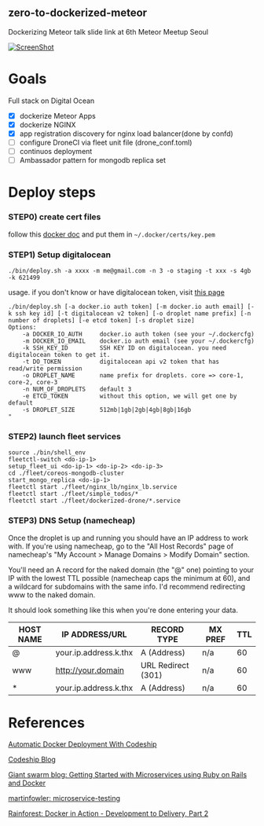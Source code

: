 zero-to-dockerized-meteor
--------------

Dockerizing Meteor talk slide link at 6th Meteor Meetup Seoul

[![ScreenShot](https://raw.githubusercontent.com/jaigouk/zero-to-dockerized-meteor-cluster/master/docs/screenshot.png)](http://www.slideshare.net/jaigouk/dockerizing-meteor-6th-meteor-meetup-seoul)

# Goals

Full stack on Digital Ocean

- [x] dockerize Meteor Apps
- [x] dockerize NGINX
- [x] app registration discovery for nginx load balancer(done by confd)
- [ ] configure DroneCI via fleet unit file (drone_conf.toml)
- [ ] continuos deployment
- [ ] Ambassador pattern for mongodb replica set

# Deploy steps

### STEP0) create cert files

follow this [docker doc](https://docs.docker.com/articles/https/) and put them in `~/.docker/certs/key.pem`

### STEP1) Setup digitalocean
```
./bin/deploy.sh -a xxxx -m me@gmail.com -n 3 -o staging -t xxx -s 4gb -k 621499

```

usage. if you don't know or have digitalocean token, visit [this page](https://www.digitalocean.com/community/tutorials/how-to-use-the-digitalocean-api-v2#how-to-generate-a-personal-access-token)

```
./bin/deploy.sh [-a docker.io auth token] [-m docker.io auth email] [-k ssh key id] [-t digitalocean v2 token] [-o droplet name prefix] [-n number of droplets] [-e etcd token] [-s droplet size]
Options:
    -a DOCKER_IO_AUTH     docker.io auth token (see your ~/.dockercfg)
    -m DOCKER_IO_EMAIL    docker.io auth email (see your ~/.dockercfg)
    -k SSH_KEY_ID         SSH KEY ID on digitalocean. you need digitalocean token to get it.
    -t DO_TOKEN           digitalocean api v2 token that has read/write permission
    -o DROPLET_NAME       name prefix for droplets. core => core-1, core-2, core-3
    -n NUM_OF_DROPLETS    default 3
    -e ETCD_TOKEN         without this option, we will get one by default
    -s DROPLET_SIZE       512mb|1gb|2gb|4gb|8gb|16gb
"
```

### STEP2) launch fleet services

```
source ./bin/shell_env
fleetctl-switch <do-ip-1>
setup_fleet_ui <do-ip-1> <do-ip-2> <do-ip-3>
cd ./fleet/coreos-mongodb-cluster
start_mongo_replica <do-ip-1>
fleetctl start ./fleet/nginx_lb/nginx_lb.service
fleetctl start ./fleet/simple_todos/*
fleetctl start ./fleet/dockerized-drone/*.service
```

### STEP3) DNS Setup (namecheap)

Once the droplet is up and running you should have an IP address to work with. If you're using namecheap, go to the "All Host Records" page of namecheap's "My Account > Manage Domains > Modify Domain" section.

You'll need an A record for the naked domain (the "@" one) pointing to your IP with the lowest TTL possible (namecheap caps the minimum at 60), and a wildcard for subdomains with the same info. I'd recommend redirecting www to the naked domain.

It should look something like this when you're done entering your data.

| HOST NAME | IP ADDRESS/URL | RECORD TYPE | MX PREF | TTL |
| --- | --- | --- | --- | --- |
| @ | your.ip.address.k.thx | A (Address) | n/a | 60 |
| www | http://your.domain | URL Redirect (301) | n/a | 60 |
| * | your.ip.address.k.thx | A (Address) | n/a | 60 |

# References

[Automatic Docker Deployment With Codeship](https://xivilization.net/~marek/blog/2014/10/11/automatic-docker-deployment-with-codeship/)

[Codeship Blog](http://blog.codeship.com/?s=docker)

[Giant swarm blog: Getting Started with Microservices using Ruby on Rails and Docker](http://blog.giantswarm.io/getting-started-with-microservices-using-ruby-on-rails-and-docker)

[martinfowler: microservice-testing](http://martinfowler.com/articles/microservice-testing/)

[Rainforest: Docker in Action - Development to Delivery, Part 2](https://blog.rainforestqa.com/2014-12-08-docker-in-action-from-deployment-to-delivery-part-2-continuous-integration/)